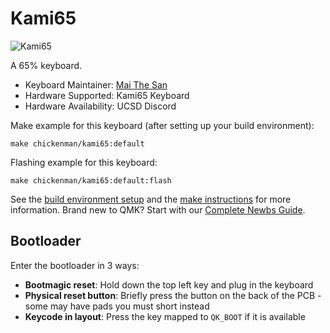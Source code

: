 # Kami65

![Kami65](https://i.imgur.com/SwXfDcr.png)

A 65% keyboard.

* Keyboard Maintainer: [Mai The San](https://github.com/maithesan)
* Hardware Supported: Kami65 Keyboard
* Hardware Availability: UCSD Discord

Make example for this keyboard (after setting up your build environment):

    make chickenman/kami65:default

Flashing example for this keyboard:

    make chickenman/kami65:default:flash

See the [build environment setup](https://docs.qmk.fm/#/getting_started_build_tools) and the [make instructions](https://docs.qmk.fm/#/getting_started_make_guide) for more information. Brand new to QMK? Start with our [Complete Newbs Guide](https://docs.qmk.fm/#/newbs).

## Bootloader

Enter the bootloader in 3 ways:

* **Bootmagic reset**: Hold down the top left key and plug in the keyboard
* **Physical reset button**: Briefly press the button on the back of the PCB - some may have pads you must short instead
* **Keycode in layout**: Press the key mapped to `QK_BOOT` if it is available
